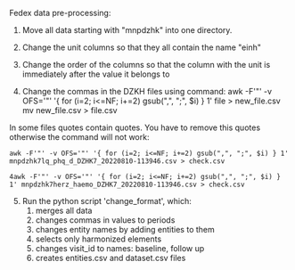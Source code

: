 Fedex data pre-processing:

1. Move all data starting with "mnpdzhk" into one directory.
   
2. Change the unit columns so that they all contain the name "einh"

3. Change the order of the columns so that the column with the unit is immediately after the value it belongs to

4. Change the commas in the DZKH files using command: awk -F'"' -v OFS='"' '{ for (i=2; i<=NF; i+=2) gsub(",", ";", $i) } 1' file > new_file.csv
mv new_file.csv > file.csv

In some files quotes contain quotes. You have to remove this quotes otherwise the command will not work:

	awk -F'"' -v OFS='"' '{ for (i=2; i<=NF; i+=2) gsub(",", ";", $i) } 1' mnpdzhk7lq_phq_d_DZHK7_20220810-113946.csv > check.csv

	4awk -F'"' -v OFS='"' '{ for (i=2; i<=NF; i+=2) gsub(",", ";", $i) } 1' mnpdzhk7herz_haemo_DZHK7_20220810-113946.csv > check.csv

5. Run the python script 'change_format', which: 
	1. merges all data 
	2. changes commas in values to periods
	3. changes entity names by adding entities to them
	4. selects only harmonized elements
	5. changes visit_id to names: baseline, follow up
	6. creates entities.csv and dataset.csv files